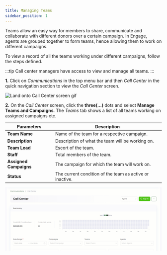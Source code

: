 ```yaml
---
title: Managing Teams
sidebar_position: 1
---
```


Teams allow an easy way for members to share, communicate and collaborate with different donors over a certain campaign. In Engage, agents are grouped together to form teams, hence allowing them to work on different campaigns. 

To view a record of all the teams working under different campaigns, follow the steps defined.

:::tip
Call center managers have access to view and manage all teams.
:::

**1.** Click on *Communications* in the top menu bar and then *Call Center* in the quick navigation section to view the *Call Center* screen.

![Land onto Call Center screen gif](./land-onto-callcenter-screen.gif)

**2.** On the *Call Center* screen, click the **three(...)** dots and select **Manage Teams and Campaigns**. The *Teams* tab shows a list of all teams working on assigned campaigns etc.

| Parameters | Description |
| ---------- | ----------- |
| **Team Name** | Name of the team for a respective campaign. |
| **Description** | Description of what the team will be working on. |
| **Team Lead** | Escort of the team. |
| **Staff** | Total members of the team. |
| **Assigned Campaigns** | The campaign for which the team will work on. |
| **Status** | The current condition of the team as active or inactive. | 

![Click three dots gif](./click-three-dots.gif) 






